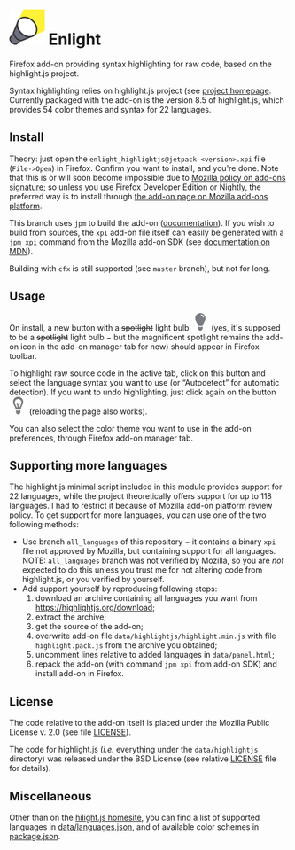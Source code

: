  ![Add-on icon](misc/spot64.png) Enlight
========================================


Firefox add-on providing syntax highlighting for raw code, based on the highlight.js project.

Syntax highlighting relies on highlight.js project (see [project homepage][1]. Currently packaged with the add-on is the version 8.5 of highlight.js, which provides 54 color themes and syntax for 22 languages.

## Install

Theory: just open the `enlight_highlightjs@jetpack-<version>.xpi` file (`File->Open`) in Firefox. Confirm you want to install, and you're done.
Note that this is or will soon become impossible due to [Mozilla policy on add-ons signature][2]; so unless you use Firefox Developer Edition or Nightly, the preferred way is to install through [the add-on page on Mozilla add-ons platform][3].

This branch uses `jpm` to build the add-on ([documentation][9]).
If you wish to build from sources, the `xpi` add-on file itself can easily be generated with a `jpm xpi` command from the Mozilla add-on SDK (see [documentation on MDN][4]).

Building with `cfx` is still supported (see `master` branch), but not for long.

## Usage

On install, a new button with a ~~spotlight~~ light bulb ![buttonOff](data/lightbulb_off-32.png) (yes, it's supposed to be a ~~spotlight~~ light bulb − but the magnificent spotlight remains the add-on icon in the add-on manager tab for now) should appear in Firefox toolbar.

To highlight raw source code in the active tab, click on this button and select the language syntax you want to use (or “Autodetect” for automatic detection).
If you want to undo highlighting, just click again on the button ![buttonOn](data/lightbulb_on-32.png) (reloading the page also works).

You can also select the color theme you want to use in the add-on preferences, through Firefox add-on manager tab.

## Supporting more languages

The highlight.js minimal script included in this module provides support for 22 languages, while the project theoretically offers support for up to 118 languages. I had to restrict it because of Mozilla add-on platform review policy. To get support for more languages, you can use one of the two following methods:
* Use branch `all_languages` of this repository − it contains a binary `xpi` file not approved by Mozilla, but containing support for all languages. NOTE: `all_languages` branch was not verified by Mozilla, so you are _not_ expected to do this unless you trust me for not altering code from highlight.js, or you verified by yourself.
* Add support yourself by reproducing following steps:
  1. download an archive containing all languages you want from https://highlightjs.org/download;
  2. extract the archive;
  3. get the source of the add-on;
  4. overwrite add-on file `data/highlightjs/highlight.min.js` with file `highlight.pack.js` from the archive you obtained;
  5. uncomment lines relative to added languages in `data/panel.html`;
  6. repack the add-on (with command `jpm xpi` from add-on SDK) and install add-on in Firefox.

## License

The code relative to the add-on itself is placed under the Mozilla Public License v. 2.0 (see file [LICENSE][5]).

The code for highlight.js (_i.e._ everything under the `data/highlightjs` directory) was released under the BSD License (see relative [LICENSE][6] file for details).

## Miscellaneous

Other than on the [hilight.js homesite][1], you can find a list of supported languages in [data/languages.json][7], and of available color schemes in [package.json][8].

[1]: https://highlightjs.org
[2]: https://blog.mozilla.org/addons/2015/02/10/extension-signing-safer-experience
[3]: https://addons.mozilla.org/firefox/addon/enlight
[4]: https://developer.mozilla.org/en-US/Add-ons/SDK/Tutorials/Getting_started
[5]: https://github.com/Qeole/Enlight/blob/master/LICENSE
[6]: https://github.com/isagalaev/highlight.js/blob/master/LICENSE
[7]: https://github.com/Qeole/Enlight/blob/master/data/languages.json
[8]: https://github.com/Qeole/Enlight/blob/master/package.json
[9]: https://developer.mozilla.org/en-US/Add-ons/SDK/Tools/jpm
